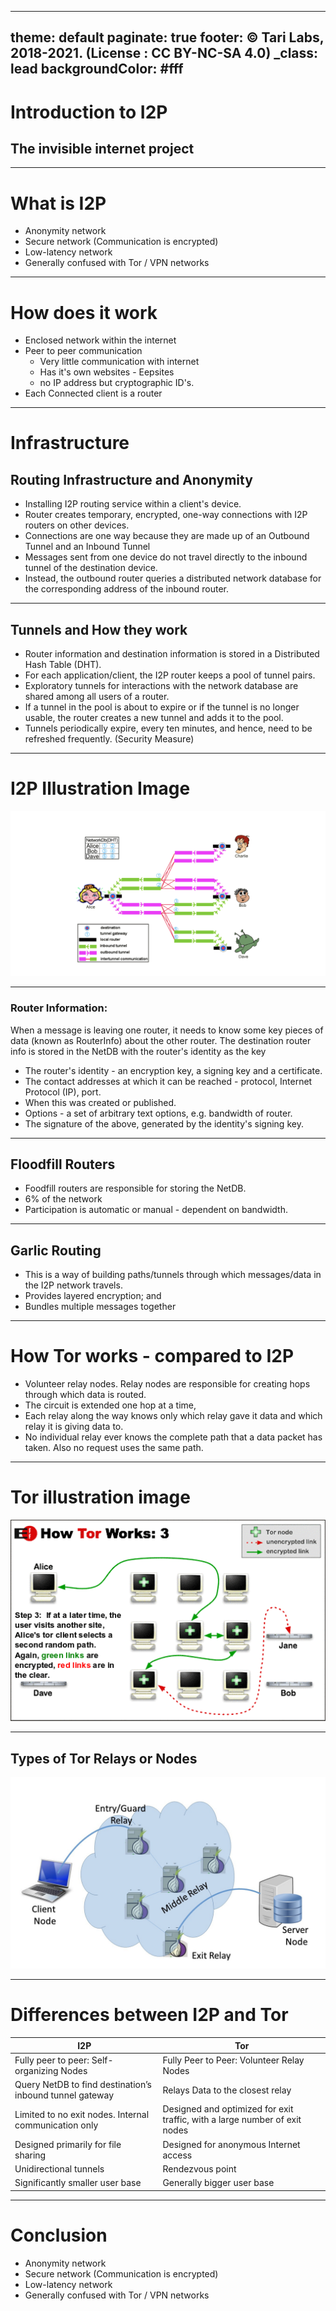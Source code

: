 ----
theme: default
paginate: true
footer: © Tari Labs, 2018-2021. (License : CC BY-NC-SA 4.0)
_class: lead
backgroundColor: #fff
----
<style>
section {
  font-size: 1.5em;
}
</style>

# Introduction to I2P

## The invisible internet project

----
# What is I2P

* Anonymity network 
* Secure network (Communication is encrypted)
* Low-latency network
* Generally confused with Tor / VPN networks

----

# How does it work
* Enclosed network within the internet
* Peer to peer communication
  * Very little communication with internet
  * Has it's own websites - Eepsites
  * no IP address but cryptographic ID's. 
 * Each Connected client is a router
----

# Infrastructure

## Routing Infrastructure and Anonymity
* Installing I2P routing service within a client's device.
* Router creates temporary, encrypted, one-way connections with I2P routers on other devices.
* Connections are one way because they are made up of an Outbound Tunnel and an Inbound Tunnel
* Messages sent from one device do not travel directly to the inbound tunnel of the destination device. 
* Instead, the outbound router queries a distributed network database for the corresponding address of the inbound router.

----
## Tunnels and How they work

* Router information and destination information is stored in a Distributed Hash Table (DHT). 
* For each application/client, the I2P router keeps a pool of tunnel pairs. 
* Exploratory tunnels for interactions with the network database are shared among all users of a router. 
* If a tunnel in the pool is about to expire or if the tunnel is no longer usable, the router creates a new tunnel and adds it to the pool.
* Tunnels periodically expire, every ten minutes, and hence, need to be refreshed frequently. (Security Measure)

----
# I2P Illustration Image

![Tunnels](assets/network-topology.png)

----
### Router Information:

When a message is leaving one router, it needs to know some key pieces of data (known as RouterInfo) about the other router. The destination router info is stored in the NetDB with the router's identity as the key

* The router's identity - an encryption key, a signing key and a certificate.
* The contact addresses at which it can be reached - protocol, Internet Protocol (IP), port.
* When this was created or published.
* Options - a set of arbitrary text options, e.g. bandwidth of router.
* The signature of the above, generated by the identity's signing key.

----
## Floodfill Routers 

* Foodfill routers are responsible for storing the NetDB. 
* 6% of the network
* Participation is automatic or manual - dependent on bandwidth. 

----
## Garlic Routing

* This is a way of building paths/tunnels through which messages/data in the I2P network travels. 
* Provides layered encryption; and
* Bundles multiple messages together

----
# How Tor works - compared to I2P

* Volunteer relay nodes. Relay nodes are responsible for creating hops through which data is routed.
* The circuit is extended one hop at a time, 
* Each relay along the way knows only which relay gave it data and which relay it is giving data to. 
* No individual relay ever knows the complete path that a data packet has taken. Also no request uses the same path. 

----
# Tor illustration image

![Tor Network](assets/htw3.png)

----
## Types of Tor Relays or Nodes 

![Tor Relays h:550px](assets/torCircuit.png)

----
# Differences between I2P and Tor
| I2P                                     | Tor                       |
| --------------------------------------------       | ----------------------------------|
| Fully peer to peer: Self-organizing Nodes | Fully Peer to Peer: Volunteer Relay Nodes                         |
| Query NetDB to find destination’s inbound tunnel gateway | Relays Data to the closest relay     |
| Limited to no exit nodes. Internal communication only | Designed and optimized for exit traffic, with a large number of exit nodes          |
| Designed primarily for file sharing    | Designed for anonymous Internet access |
| Unidirectional tunnels                 | Rendezvous point                        |
| Significantly smaller user base      | Generally bigger user base        |

----
# Conclusion

* Anonymity network 
* Secure network (Communication is encrypted)
* Low-latency network
* Generally confused with Tor / VPN networks
